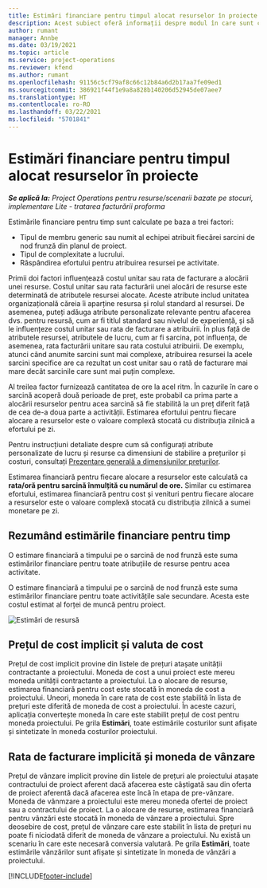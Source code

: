 ```yaml
---
title: Estimări financiare pentru timpul alocat resurselor în proiecte
description: Acest subiect oferă informații despre modul în care sunt calculate estimările financiare pentru timp.
author: rumant
manager: Annbe
ms.date: 03/19/2021
ms.topic: article
ms.service: project-operations
ms.reviewer: kfend
ms.author: rumant
ms.openlocfilehash: 91156c5cf79af8c66c12b84a6d2b17aa7fe09ed1
ms.sourcegitcommit: 386921f44f1e9a8a828b140206d52945de07aee7
ms.translationtype: HT
ms.contentlocale: ro-RO
ms.lasthandoff: 03/22/2021
ms.locfileid: "5701841"
---
```

# <a name="financial-estimates-for-resource-time-on-projects"></a>Estimări financiare pentru timpul alocat resurselor în proiecte

_**Se aplică la:** Project Operations pentru resurse/scenarii bazate pe stocuri, implementare Lite - tratarea facturării proforma_

Estimările financiare pentru timp sunt calculate pe baza a trei factori: 

- Tipul de membru generic sau numit al echipei atribuit fiecărei sarcini de nod frunză din planul de proiect. 
- Tipul de complexitate a lucrului.
- Răspândirea efortului pentru atribuirea resursei pe activitate. 

Primii doi factori influențează costul unitar sau rata de facturare a alocării unei resurse. Costul unitar sau rata facturării unei alocări de resurse este determinată de atributele resursei alocate. Aceste atribute includ unitatea organizațională căreia îi aparține resursa și rolul standard al resursei. De asemenea, puteți adăuga atribute personalizate relevante pentru afacerea dvs. pentru resursă, cum ar fi titlul standard sau nivelul de experiență, și să le influențeze costul unitar sau rata de facturare a atribuirii.
În plus față de atributele resursei, atributele de lucru, cum ar fi sarcina, pot influența, de asemenea, rata facturării unitare sau rata costului atribuirii. De exemplu, atunci când anumite sarcini sunt mai complexe, atribuirea resursei la acele sarcini specifice are ca rezultat un cost unitar sau o rată de facturare mai mare decât sarcinile care sunt mai puțin complexe.   

Al treilea factor furnizează cantitatea de ore la acel ritm. În cazurile în care o sarcină acoperă două perioade de preț, este probabil ca prima parte a alocării resurselor pentru acea sarcină să fie stabilită la un preț diferit față de cea de-a doua parte a activității. Estimarea efortului pentru fiecare alocare a resurselor este o valoare complexă stocată cu distribuția zilnică a efortului pe zi.

Pentru instrucțiuni detaliate despre cum să configurați atribute personalizate de lucru și resurse ca dimensiuni de stabilire a prețurilor și costuri, consultați [Prezentare generală a dimensiunilor prețurilor](../pricing-costing/pricing-dimensions-overview.md).

Estimarea financiară pentru fiecare alocare a resurselor este calculată ca **rata/oră pentru sarcină înmulțită cu numărul de ore.**  Similar cu estimarea efortului, estimarea financiară pentru cost și venituri pentru fiecare alocare a resurselor este o valoare complexă stocată cu distribuția zilnică a sumei monetare pe zi. 

## <a name="summarizing-financial-estimates-for-time"></a>Rezumând estimările financiare pentru timp
O estimare financiară a timpului pe o sarcină de nod frunză este suma estimărilor financiare pentru toate atribuțiile de resurse pentru acea activitate.

O estimare financiară a timpului pe o sarcină de nod frunză este suma estimărilor financiare pentru toate activitățile sale secundare. Acesta este costul estimat al forței de muncă pentru proiect. 

![Estimări de resursă](./media/navigation12.png)

## <a name="default-cost-price-and-cost-currency"></a>Prețul de cost implicit și valuta de cost

Prețul de cost implicit provine din listele de prețuri atașate unității contractante a proiectului. Moneda de cost a unui proiect este mereu moneda unității contractante a proiectului. La o alocare de resurse, estimarea financiară pentru cost este stocată în moneda de cost a proiectului. Uneori, moneda în care rata de cost este stabilită în lista de prețuri este diferită de moneda de cost a proiectului. În aceste cazuri, aplicația convertește moneda în care este stabilit prețul de cost pentru moneda proiectului. Pe grila **Estimări**, toate estimările costurilor sunt afișate și sintetizate în moneda costurilor proiectului. 

## <a name="default-bill-rate-and-sales-currency"></a>Rata de facturare implicită și moneda de vânzare

Prețul de vânzare implicit provine din listele de prețuri ale proiectului atașate contractului de proiect aferent dacă afacerea este câștigată sau din oferta de proiect aferentă dacă afacerea este încă în etapa de pre-vânzare. Moneda de vânmzare a proiectului este mereu moneda ofertei de proiect sau a contractului de proiect. La o alocare de resurse, estimarea financiară pentru vânzări este stocată în moneda de vânzare a proiectului. Spre deosebire de cost, prețul de vânzare care este stabilit în lista de prețuri nu poate fi niciodată diferit de moneda de vânzare a proiectului. Nu există un scenariu în care este necesară conversia valutară. Pe grila **Estimări**, toate estimările vânzărilor sunt afișate și sintetizate în moneda de vânzări a proiectului. 

[!INCLUDE[footer-include](../includes/footer-banner.md)]
